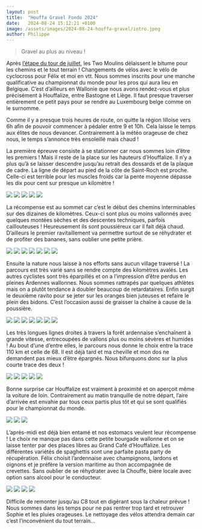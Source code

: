 ```yaml
---
layout: post
title:  "Houffa Gravel Fondo 2024"
date:   2024-08-24 15:12:21 +0100
image: /assets/images/2024-08-24-houffa-gravel/intro.jpeg
author: Philippe
---
```


> Gravel au plus au niveau !

Après [l’étape du tour de juillet](https://twomoulins.fr/etape-tour-nice), les Two Moulins délaissent le bitume pour les chemins et le tout terrain ! Changements de vélos avec le vélo de cyclocross pour Félix et moi en vtt. Nous sommes inscrits pour une manche qualificative au championnat du monde pour les pros qui aura lieu en Belgique. C’est d’ailleurs en Wallonie que nous avons rendez-vous et plus précisément à Houffalize, entre Bastogne et Liège. Il faut presque traverser entièrement ce petit pays pour se rendre au Luxembourg belge comme on le surnomme.

Comme il y a presque trois heures de route, on quitte la région  lilloise vers 6h afin de pouvoir commencer à pédaler entre 9 et 10h. Cela laisse le temps aux élites de nous devancer. Contrairement à la météo orageuse de chez nous, le temps s’annonce très ensoleillé mais chaud !

La première épreuve consiste à se stationner car nous sommes loin d’être les premiers ! Mais il reste de la place sur les hauteurs d’Houffalize. Il n’y a plus qu’à se laisser descendre jusqu’au retrait des dossards et de la plaque de cadre. La ligne de départ au pied de la côte de Saint-Roch est proche. Celle-ci est terrible pour les muscles froids car la pente moyenne dépasse les dix pour cent sur presque un kilomètre !

<div class="gallery-box">
  <div class="gallery">
    <img src="/assets/images/2024-08-24-houffa-gravel/depart1.jpeg">
    <img src="/assets/images/2024-08-24-houffa-gravel/depart2.jpeg">
    <img src="/assets/images/2024-08-24-houffa-gravel/depart3.jpeg">
    <img src="/assets/images/2024-08-24-houffa-gravel/depart4.jpeg">
    <img src="/assets/images/2024-08-24-houffa-gravel/depart5.jpeg">
  </div>
</div>

La récompense est au sommet car c’est le début des chemins interminables sur des dizaines de kilomètres. Ceux-ci sont plus ou moins vallonnés avec quelques montées sèches et des descentes techniques, parfois caillouteuses ! Heureusement ils sont poussiéreux car il fait déjà chaud. D’ailleurs le premier ravitaillement va permettre surtout de se réhydrater et de profiter des bananes, sans oublier une petite prière. 

<div class="gallery-box">
  <div class="gallery">
    <img src="/assets/images/2024-08-24-houffa-gravel/ravito1.jpeg">
    <img src="/assets/images/2024-08-24-houffa-gravel/ravito2.jpeg">
    <img src="/assets/images/2024-08-24-houffa-gravel/ravito3.jpeg">
    <img src="/assets/images/2024-08-24-houffa-gravel/ravito4.jpeg">
    <img src="/assets/images/2024-08-24-houffa-gravel/ravito5.jpeg">
    <img src="/assets/images/2024-08-24-houffa-gravel/ravito6.jpeg">
    <img src="/assets/images/2024-08-24-houffa-gravel/ravito7.jpeg">
  </div>
</div>

Ensuite la nature nous laisse à nos efforts sans aucun village traversé ! La parcours est très varié sans se rendre compte des kilomètres avalés. Les autres cyclistes sont très éparpillés et on a l’impression d’être perdus en pleines Ardennes wallonnes. Nous sommes rattrapés par quelques athlètes mais on a plutôt tendance à doubler beaucoup de retardataires. Enfin surgit le deuxième ravito pour se jeter sur les oranges bien juteuses et refaire le plein des bidons. C’est l’occasion aussi de graisser la chaîne à cause de la poussière.


<div class="gallery-box">
  <div class="gallery">
    <img src="/assets/images/2024-08-24-houffa-gravel/chaine1.jpeg">
    <img src="/assets/images/2024-08-24-houffa-gravel/chaine2.jpeg">
    <img src="/assets/images/2024-08-24-houffa-gravel/chaine3.jpeg">
    <img src="/assets/images/2024-08-24-houffa-gravel/chaine4.jpeg">
    <img src="/assets/images/2024-08-24-houffa-gravel/chaine5.jpeg">
    <img src="/assets/images/2024-08-24-houffa-gravel/chaine6.jpeg">
    <img src="/assets/images/2024-08-24-houffa-gravel/chaine7.jpeg">
  </div>
</div>

Les très longues lignes droites à travers la forêt ardennaise s’enchaînent à grande vitesse, entrecoupées  de vallons plus ou moins sévères et humides ! Au bout d’une d’entre elles, le parcours nous donne le choix entre la trace 110 km et celle de 68. Il est déjà tard et ma cheville et mon dos ne demandent pas mieux d’être épargnés. Nous bifurquons donc sur la plus courte trace des deux !

<div class="gallery-box">
  <div class="gallery">
	    <img src="/assets/images/2024-08-24-houffa-gravel/fin1.jpeg">
	    <img src="/assets/images/2024-08-24-houffa-gravel/fin3.jpeg">
	    <img src="/assets/images/2024-08-24-houffa-gravel/fin2.jpeg">
	    <img src="/assets/images/2024-08-24-houffa-gravel/fin4.jpeg">
	    <img src="/assets/images/2024-08-24-houffa-gravel/fin5.jpeg">
	</div>
</div>

Bonne surprise car Houffalize est vraiment à proximité et on aperçoit même la voiture de loin. Contrairement au matin tranquille de notre départ, l’aire d’arrivée est envahie par tous ceux partis plus tôt et qui se sont qualifiés pour le championnat du monde. 


<div class="gallery-box">
  <div class="gallery">
    <img src="/assets/images/2024-08-24-houffa-gravel/arrivee1.jpeg">
    <img src="/assets/images/2024-08-24-houffa-gravel/arrivee2.jpeg">
    <img src="/assets/images/2024-08-24-houffa-gravel/arrivee3.jpeg">
  </div>
</div>

L’après-midi est déjà bien entamé et nos estomacs veulent leur récompense ! Le choix ne manque pas dans cette petite bourgade wallonne et on se laisse tenter par des places libres au Grand Café d’Houffalize. Les différentes variétés de spaghettis sont une parfaite pasta party de récupération. Félix choisit l’ardennaise avec champignons, lardons et oignons et je préfère la version maritime au thon accompagnée de crevettes. Sans oublier de se réhydrater avec la Chouffe, bière locale avec option sans alcool pour le conducteur. 

<div class="gallery-box">
  <div class="gallery">
    <img src="/assets/images/2024-08-24-houffa-gravel/repas1.jpeg">
    <img src="/assets/images/2024-08-24-houffa-gravel/repas2.jpeg">
    <img src="/assets/images/2024-08-24-houffa-gravel/repas3.jpeg">
    <img src="/assets/images/2024-08-24-houffa-gravel/repas4.jpeg">
  </div>
</div>

Difficile de remonter jusqu’au C8 tout en digérant sous la chaleur prévue ! Nous sommes dans les temps pour ne pas rentrer trop tard et retrouver Sophie et les pluies orageuses. Le nettoyage des vélos attendra demain car c’est l’inconvénient du tout terrain... 

<center><div class="strava-embed-placeholder" data-embed-type="activity" data-embed-id="12231436736" data-style="standard"></div><script src="https://strava-embeds.com/embed.js"></script></center>